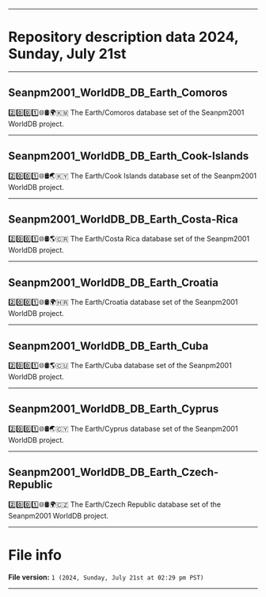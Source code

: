 
***

# Repository description data 2024, Sunday, July 21st

---

## Seanpm2001_WorldDB_DB_Earth_Comoros

2️⃣️0️⃣️0️⃣️1️⃣️🌐️🛢️🌍️🇰🇲️ The Earth/Comoros database set of the Seanpm2001 WorldDB project.

---

## Seanpm2001_WorldDB_DB_Earth_Cook-Islands

2️⃣️0️⃣️0️⃣️1️⃣️🌐️🛢️🌏️🇰🇾️ The Earth/Cook Islands database set of the Seanpm2001 WorldDB project.

---

## Seanpm2001_WorldDB_DB_Earth_Costa-Rica

2️⃣️0️⃣️0️⃣️1️⃣️🌐️🛢️🌎️🇨🇷️ The Earth/Costa Rica database set of the Seanpm2001 WorldDB project.

---

## Seanpm2001_WorldDB_DB_Earth_Croatia

2️⃣️0️⃣️0️⃣️1️⃣️🌐️🛢️🌍️🇭🇷️ The Earth/Croatia database set of the Seanpm2001 WorldDB project.

---

## Seanpm2001_WorldDB_DB_Earth_Cuba

2️⃣️0️⃣️0️⃣️1️⃣️🌐️🛢️🌎️🇨🇺️ The Earth/Cuba database set of the Seanpm2001 WorldDB project.

---

## Seanpm2001_WorldDB_DB_Earth_Cyprus

2️⃣️0️⃣️0️⃣️1️⃣️🌐️🛢️🌏️🇨🇾️ The Earth/Cyprus database set of the Seanpm2001 WorldDB project.

---

## Seanpm2001_WorldDB_DB_Earth_Czech-Republic

2️⃣️0️⃣️0️⃣️1️⃣️🌐️🛢️🌍️🇨🇿️ The Earth/Czech Republic database set of the Seanpm2001 WorldDB project.

***

# File info

**File version:** `1 (2024, Sunday, July 21st at 02:29 pm PST)`

***


